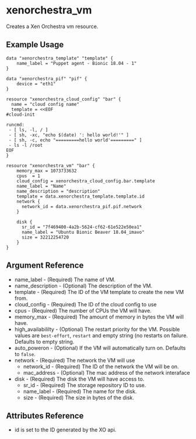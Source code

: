# xenorchestra_vm

Creates a Xen Orchestra vm resource.

## Example Usage

```hcl
data "xenorchestra_template" "template" {
    name_label = "Puppet agent - Bionic 18.04 - 1"
}

data "xenorchestra_pif" "pif" {
    device = "eth1"
}

resource "xenorchestra_cloud_config" "bar" {
  name = "cloud config name"
  template = <<EOF
#cloud-init

runcmd:
 - [ ls, -l, / ]
 - [ sh, -xc, "echo $(date) ': hello world!'" ]
 - [ sh, -c, echo "=========hello world'=========" ]
 - ls -l /root
EOF
}

resource "xenorchestra_vm" "bar" {
    memory_max = 1073733632
    cpus  = 1
    cloud_config = xenorchestra_cloud_config.bar.template
    name_label = "Name"
    name_description = "description"
    template = data.xenorchestra_template.template.id
    network {
	  network_id = data.xenorchestra_pif.pif.network
    }

    disk {
      sr_id = "7f469400-4a2b-5624-cf62-61e522e50ea1"
      name_label = "Ubuntu Bionic Beaver 18.04_imavo"
      size = 32212254720 
    }
}
```

## Argument Reference
* name_label - (Required) The name of VM.
* name_description - (Optional) The description of the VM.
* template - (Required) The ID of the VM template to create the new VM from.
* cloud_config - (Required) The ID of the cloud config to use
* cpus - (Required) The number of CPUs the VM will have.
* memory_max - (Required) The amount of memory in bytes the VM will have.
* high_availabililty - (Optional) The restart priority for the VM. Possible values are `best-effort`, `restart` and empty string (no restarts on failure. Defaults to empty string.
* auto_poweron - (Optional) If the VM will automatically turn on. Defaults to `false`.
* network - (Required) The network the VM will use
    * network_id - (Required) The ID of the network the VM will be on.
    * mac_address - (Optional) The mac address of the network interaface
* disk - (Required) The disk the VM will have access to.
    * sr_id - (Required) The storage repository ID to use.
    * name_label - (Required) The name for the disk.
    * size - (Required) The size in bytes of the disk.

## Attributes Reference
* id is set to the ID generated by the XO api.
